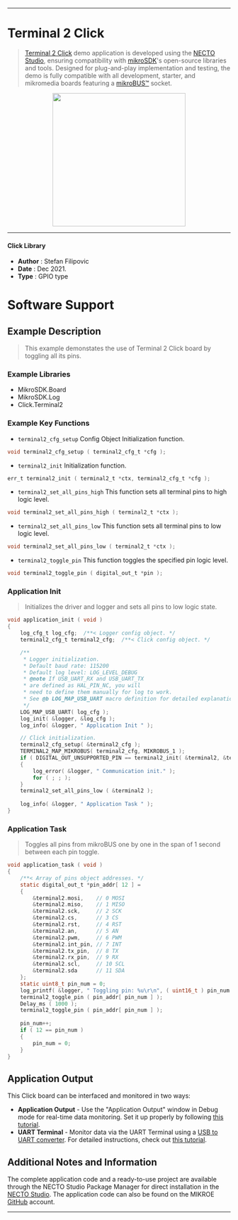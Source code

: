 
---
# Terminal 2 Click

> [Terminal 2 Click](https://www.mikroe.com/?pid_product=MIKROE-4951) demo application is developed using
the [NECTO Studio](https://www.mikroe.com/necto), ensuring compatibility with [mikroSDK](https://www.mikroe.com/mikrosdk)'s
open-source libraries and tools. Designed for plug-and-play implementation and testing, the demo is fully compatible with
all development, starter, and mikromedia boards featuring a [mikroBUS&trade;](https://www.mikroe.com/mikrobus) socket.

<p align="center">
  <img src="https://www.mikroe.com/?pid_product=MIKROE-4951&image=1" height=300px>
</p>

---

#### Click Library

- **Author**        : Stefan Filipovic
- **Date**          : Dec 2021.
- **Type**          : GPIO type

# Software Support

## Example Description

> This example demonstates the use of Terminal 2 Click board by toggling all its pins.

### Example Libraries

- MikroSDK.Board
- MikroSDK.Log
- Click.Terminal2

### Example Key Functions

- `terminal2_cfg_setup` Config Object Initialization function.
```c
void terminal2_cfg_setup ( terminal2_cfg_t *cfg );
```

- `terminal2_init` Initialization function.
```c
err_t terminal2_init ( terminal2_t *ctx, terminal2_cfg_t *cfg );
```

- `terminal2_set_all_pins_high` This function sets all terminal pins to high logic level.
```c
void terminal2_set_all_pins_high ( terminal2_t *ctx );
```

- `terminal2_set_all_pins_low` This function sets all terminal pins to low logic level.
```c
void terminal2_set_all_pins_low ( terminal2_t *ctx );
```

- `terminal2_toggle_pin` This function toggles the specified pin logic level.
```c
void terminal2_toggle_pin ( digital_out_t *pin );
```

### Application Init

> Initializes the driver and logger and sets all pins to low logic state.

```c
void application_init ( void )
{
    log_cfg_t log_cfg;  /**< Logger config object. */
    terminal2_cfg_t terminal2_cfg;  /**< Click config object. */

    /** 
     * Logger initialization.
     * Default baud rate: 115200
     * Default log level: LOG_LEVEL_DEBUG
     * @note If USB_UART_RX and USB_UART_TX 
     * are defined as HAL_PIN_NC, you will 
     * need to define them manually for log to work. 
     * See @b LOG_MAP_USB_UART macro definition for detailed explanation.
     */
    LOG_MAP_USB_UART( log_cfg );
    log_init( &logger, &log_cfg );
    log_info( &logger, " Application Init " );

    // Click initialization.
    terminal2_cfg_setup( &terminal2_cfg );
    TERMINAL2_MAP_MIKROBUS( terminal2_cfg, MIKROBUS_1 );
    if ( DIGITAL_OUT_UNSUPPORTED_PIN == terminal2_init( &terminal2, &terminal2_cfg ) ) 
    {
        log_error( &logger, " Communication init." );
        for ( ; ; );
    }
    terminal2_set_all_pins_low ( &terminal2 );
    
    log_info( &logger, " Application Task " );
}
```

### Application Task

> Toggles all pins from mikroBUS one by one in the span of 1 second between each pin toggle.

```c
void application_task ( void )
{
    /**< Array of pins object addresses. */
    static digital_out_t *pin_addr[ 12 ] =
    {
        &terminal2.mosi,    // 0 MOSI
        &terminal2.miso,    // 1 MISO
        &terminal2.sck,     // 2 SCK
        &terminal2.cs,      // 3 CS
        &terminal2.rst,     // 4 RST
        &terminal2.an,      // 5 AN
        &terminal2.pwm,     // 6 PWM
        &terminal2.int_pin, // 7 INT
        &terminal2.tx_pin,  // 8 TX
        &terminal2.rx_pin,  // 9 RX
        &terminal2.scl,     // 10 SCL
        &terminal2.sda      // 11 SDA
    };
    static uint8_t pin_num = 0;
    log_printf( &logger, " Toggling pin: %u\r\n", ( uint16_t ) pin_num );
    terminal2_toggle_pin ( pin_addr[ pin_num ] );
    Delay_ms ( 1000 );
    terminal2_toggle_pin ( pin_addr[ pin_num ] );
    
    pin_num++;
    if ( 12 == pin_num )
    {
        pin_num = 0;
    }
}
```

## Application Output

This Click board can be interfaced and monitored in two ways:
- **Application Output** - Use the "Application Output" window in Debug mode for real-time data monitoring.
Set it up properly by following [this tutorial](https://www.youtube.com/watch?v=ta5yyk1Woy4).
- **UART Terminal** - Monitor data via the UART Terminal using
a [USB to UART converter](https://www.mikroe.com/click/interface/usb?interface*=uart,uart). For detailed instructions,
check out [this tutorial](https://help.mikroe.com/necto/v2/Getting%20Started/Tools/UARTTerminalTool).

## Additional Notes and Information

The complete application code and a ready-to-use project are available through the NECTO Studio Package Manager for 
direct installation in the [NECTO Studio](https://www.mikroe.com/necto). The application code can also be found on
the MIKROE [GitHub](https://github.com/MikroElektronika/mikrosdk_click_v2) account.

---
